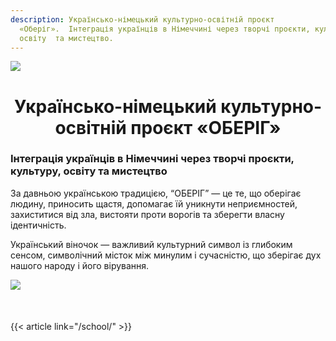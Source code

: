 ```yaml
---
description: Українсько-німецький культурно-освітній проєкт
  «Оберіг».  Інтеграція українців в Німеччині через творчі проєкти, культуру,
  освіту  та мистецтво.
---
```

![](https://res.cloudinary.com/dqzyy5upv/image/upload/v1741273784/IMG_3765_nbhmdd.jpg)

<h1 align="center">Українсько-німецький культурно-освітній проєкт «ОБЕРІГ»</h1>

### Інтеграція українців в Німеччині через творчі проєкти, культуру, освіту  та мистецтво

За давньою українською традицією, “ОБЕРІГ” — це те, що оберігає людину, приносить щастя, допомагає їй уникнути неприємностей, захиститися від зла, вистояти проти ворогів та зберегти власну ідентичність.

Український віночок — важливий культурний символ із глибоким сенсом, символічний місток між минулим і сучасністю, що зберігає дух нашого народу і його вірування.



![](https://res.cloudinary.com/dqzyy5upv/image/upload/v1740741931/1_%D0%BF%D0%BE%D1%81%D1%82_11_page-0001_pxwzco.jpg)

<!-- Відступ -->

<div style="margin-bottom: 50px;"></div>

{{< article link="/school/" >}}
